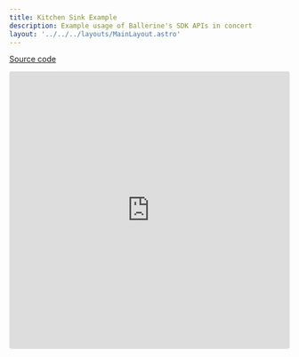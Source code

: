 ```yaml
---
title: Kitchen Sink Example
description: Example usage of Ballerine's SDK APIs in concert
layout: '../../../layouts/MainLayout.astro'
---
```


[Source code](https://github.com/ballerine-io/ballerine/tree/main/sdks/web-ui-sdk)

<iframe src="https://codesandbox.io/embed/kitchen-sink-3wblft?fontsize=14&hidenavigation=1&theme=dark"
     style="width:100%; height:500px; border:0; border-radius: 4px; overflow:hidden;"
     title="Kitchen Sink"
     allow="accelerometer; ambient-light-sensor; camera; encrypted-media; geolocation; gyroscope; hid; microphone; midi; payment; usb; vr; xr-spatial-tracking"
     sandbox="allow-forms allow-modals allow-popups allow-presentation allow-same-origin allow-scripts"
   ></iframe>
